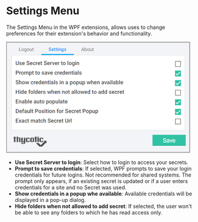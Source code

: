 [title]: # (Settings Menu)
[tags]: # (WPF)
[priority]: # (6)
# Settings Menu

The Settings Menu in the WPF extensions, allows uses to change preferences for their extension's behavior and functionality.

![settings](images/settings2.png "WPF Settings Menu")

* __Use Secret Server to login__: Select how to login to access your secrets.
* __Prompt to save credentials__: If selected, WPF prompts to save your login credentials for future logins. Not recommended for shared systems. The prompt only appears, if an existing secret is updated or if a user enters credentials for a site and no Secret was used.
* __Show credentials in a popup whe available__: Available credentials will be displayed in a pop-up dialog.
* __Hide folders when not allowed to add secret__: If selected, the user won't be able to see any folders to which he has read access only.
